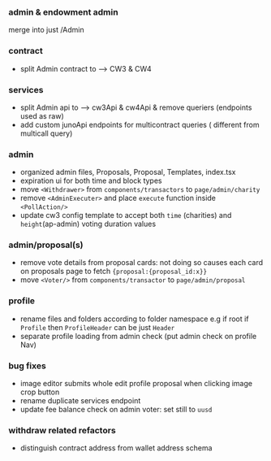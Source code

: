 ### admin & endowment admin

merge into just /Admin

### contract

- split Admin contract to --> CW3 & CW4

### services

- split Admin api to --> cw3Api & cw4Api & remove queriers (endpoints used as raw)
- add custom junoApi endpoints for multicontract queries ( different from multicall query)

### admin

- organized admin files, Proposals, Proposal, Templates, index.tsx
- expiration ui for both time and block types
- move `<Withdrawer>` from `components/transactors` to `page/admin/charity`
- remove `<AdminExecuter>` and place `execute` function inside `<PollAction/>`
- update cw3 config template to accept both `time` (charities) and `height`(ap-admin) voting duration values

### admin/proposal(s)

- remove vote details from proposal cards: not doing so causes each card on proposals page to fetch `{proposal:{proposal_id:x}}`
- move `<Voter/>` from `components/transactor` to `page/admin/proposal`

### profile

- rename files and folders according to folder namespace e.g if root if `Profile` then `ProfileHeader` can be just `Header`
- separate profile loading from admin check (put admin check on profile Nav)

### bug fixes

- image editor submits whole edit profile proposal when clicking image crop button
- rename duplicate services endpoint
- update fee balance check on admin voter: set still to `uusd`

### withdraw related refactors

- distinguish contract address from wallet address schema
